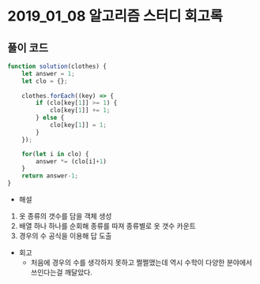 # 2019_01_08 알고리즘 스터디 회고록

## 풀이 코드

~~~js
function solution(clothes) {
    let answer = 1;
    let clo = {};
 
    clothes.forEach((key) => {
        if (clo[key[1]] >= 1) {
            clo[key[1]] += 1;
        } else {
            clo[key[1]] = 1;
        }
    });

    for(let i in clo) {
        answer *= (clo[i]+1)
    }
    return answer-1;
}
~~~

- 해설

1. 옷 종류의 갯수를 담을 객체 생성
2. 배열 하나 하나를 순회해 종류를 따져 종류별로 옷 갯수 카운트
3. 경우의 수 공식을 이용해 답 도출


- 회고
  - 처음에 경우의 수를 생각하지 못하고 쩔쩔맸는데 역시 수학이 다양한 분야에서 쓰인다는걸 깨달았다. 